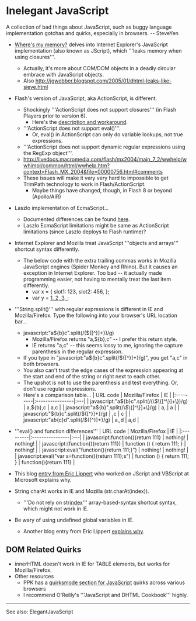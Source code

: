 # Inelegant JavaScript #

A collection of bad things about JavaScript, such as buggy language implementation gotchas and quirks, especially in browsers. -- SteveYen

  * [Where's my memory?](http://www.bazon.net/mishoo/articles.epl?art_id=824) delves into Internet Explorer's JavaScript implementation (also known as JScript), which '''leaks memory when using closures'''.
    * Actually, it's more about COM/DOM objects in a deadly circular embrace with JavaScript objects.
    * Also http://jgwebber.blogspot.com/2005/01/dhtml-leaks-like-sieve.html
  * Flash's version of JavaScript, aka ActionScript, is different.
    * Shockingly '''ActionScript does not support closures''' (in Flash Players prior to version 6).
      * Here's the [description and workaround](http://www.laszlosystems.com/~adam/blog/archives/000018.html).
    * '''ActionScript does not support eval()'''.
      * Or, eval() in ActionScript can only do variable lookups, not true expressions.
    * '''ActionScript does not support dynamic regular expressions using the RegExp object'''.
    * http://livedocs.macromedia.com/flash/mx2004/main_7_2/wwhelp/wwhimpl/common/html/wwhelp.htm?context=Flash_MX_2004&file=00000756.html#comments
    * These issues will make it very very hard to impossible to get TrimPath technology to work in Flash/ActionScript.
      * Maybe things have changed, though, in Flash 8 or beyond (Apollo/AIR)
  * Laszlo implementation of EcmaScript...
    * Documented differences can be found [here](http://www.laszlosystems.com/lps-2.2/docs/guide/ecmascript-and-lzx.html#ecmascript-and-lzx.differences).
    * Laszlo EcmaScript limitations might be same as ActionScript limitations (since Laszlo deploys to Flash runtime)?
  * Internet Explorer and Mozilla treat JavaScript '''objects and arrays''' shortcut syntax differently.
    * The below code with the extra trailing commas works in Mozilla JavaScript engines (Spider Monkey and Rhino).  But it causes an exception in Internet Explorer.  Too bad -- it actually made programming easier, not having to mentally treat the last item differently.
      * var x = { slot1: 123, slot2: 456, };
      * var y = [1, 2, 3, ](.md);
  * '''String.split()''' with regular expressions is different in IE and Mozilla/Firefox.  Type the following into your browser's URL location bar...
    * javascript:"a${b}c".split(/(\$\{[^\}]+\})/g)
      * Mozilla/Firefox returns "a,${b},c" -- I prefer this return style.
      * IE returns "a,c" -- this seems lossy to me, ignoring the capture parenthesis in the regular expression.
    * If you type in "javascript:"a${b}c".split(/\$\{[^\}]+\}/g)", you get "a,c" in both browsers.
    * You also can't trust the edge cases of the expression appearing at the start and end of the string or right next to each other.
    * The upshot is not to use the parenthesis and test everything.  Or, don't use regular expressions.
    * Here's a comparison table...
| URL code | Mozilla/Firefox | IE |
|:---------|:----------------|:---|
| javascript:"a${b}c".split(/(\$\{[^\}]+\})/g) | a,${b},c | a,c |
| javascript:"a${b}".split(/\$\{[^\}]+\}/g) | a, | a |
| javascript:"${b}c".split(/\$\{[^\}]+\}/g) | ,c | c |
| javascript:"a${b}${c}d".split(/\$\{[^\}]+\}/g) | a,,d | a,d |

  * '''eval() and function differences'''
| URL code | Mozilla/Firefox | IE |
|:---------|:----------------|:---|
| javascript:function(){return 111} | nothing! | nothing! |
| javascript:(function(){return 111}) | function () { return 111; } | nothing! |
| javascript:eval("function(){return 111;}") | nothing! | nothing! |
| javascript:eval("var s=function(){return 111};s") | function () { return 111; } | function(){return 111} |
  * This blog [entry from Eric Lippert](http://blogs.gotdotnet.com/EricLi/PermaLink.aspx/4939ad1e-b2d7-436e-a2dc-bd7665d207bf) who worked on JScript and VBScript at Microsoft explains why.

  * String charAt works in IE and Mozilla (str.charAt(index)).
    * '''Do not rely on str[index](index.md)''' array-based-syntax shortcut syntax, which might not work in IE.
  * Be wary of using undefined global variables in IE.
    * Another blog entry from Eric Lippert [explains why](http://blogs.gotdotnet.com/EricLi/PermaLink.aspx/d16a5b2a-b273-44ca-ad62-31284f03744c).

## DOM Related Quirks ##
  * innerHTML doesn't work in IE for TABLE elements, but works for Mozilla/Firefox.
  * Other resources
    * PPK has a [quirksmode section for JavaScript](http://www.quirksmode.org/js/intro.html) quirks across various browsers
    * I recommend O'Reilly's '''JavaScript and DHTML Cookbook''' highly.


---

See also: ElegantJavaScript